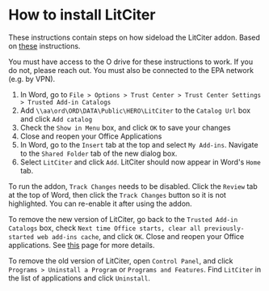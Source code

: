 # How to install LitCiter

These instructions contain steps on how sideload the LitCiter addon. Based on [these](https://docs.microsoft.com/en-us/office/dev/add-ins/testing/create-a-network-shared-folder-catalog-for-task-pane-and-content-add-ins) instructions.

You must have access to the O drive for these instructions to work. If you do not, please reach out. You must also be connected to the EPA network (e.g. by VPN).

1. In Word, go to `File > Options > Trust Center > Trust Center Settings > Trusted Add-in Catalogs`
2. Add `\\aa\ord\ORD\DATA\Public\HERO\LitCiter` to the `Catalog Url` box and click `Add catalog`
3. Check the `Show in Menu` box, and click `OK` to save your changes
4. Close and reopen your Office Applications
5. In Word, go to the `Insert` tab at the top and select `My Add-ins`. Navigate to the `Shared Folder` tab of the new dialog box.
6. Select `LitCiter` and click `Add`. LitCiter should now appear in Word's `Home` tab.

To run the addon, `Track Changes` needs to be disabled. Click the `Review` tab at the top of Word, then click the `Track Changes` button so it is not highlighted. You can re-enable it after using the addon.

To remove the new version of LitCiter, go back to the `Trusted Add-in Catalogs` box, check `Next time Office starts, clear all previously-started web add-ins cache`, and click `OK`. Close and reopen your Office applications. See [this](https://docs.microsoft.com/en-us/office/dev/add-ins/testing/clear-cache#clear-the-office-cache-on-windows) page for more details.

To remove the old version of LitCiter, open `Control Panel`, and click `Programs > Uninstall a Program` or `Programs and Features`. Find `LitCiter` in the list of applications and click `Uninstall`.
